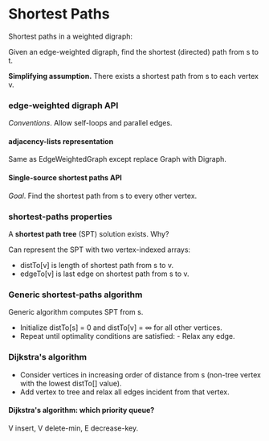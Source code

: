 # Shortest Paths



Shortest paths in a weighted digraph:

Given an edge-weighted digraph, find the shortest (directed) path from s to t.

**Simplifying assumption.** There exists a shortest path from s to each vertex v.
### edge-weighted digraph API

*Conventions*. Allow self-loops and parallel edges.

#### adjacency-lists representation

Same as EdgeWeightedGraph except replace Graph with Digraph.

#### Single-source shortest paths API

*Goal*. Find the shortest path from s to every other vertex.

### shortest-paths properties

A **shortest path tree** (SPT) solution exists. Why?

Can represent the SPT with two vertex-indexed arrays:

* distTo[v] is length of shortest path from s to v. 
* edgeTo[v] is last edge on shortest path from s to v.

### Generic shortest-paths algorithm
 Generic algorithm computes SPT from s.
 
* Initialize distTo[s] = 0 and distTo[v] = ∞ for all other vertices.
* Repeat until optimality conditions are satisfied: - Relax any edge.

### Dijkstra's algorithm

* Consider vertices in increasing order of distance from s (non-tree vertex with the lowest distTo[] value).
* Add vertex to tree and relax all edges incident from that vertex.

#### Dijkstra's algorithm: which priority queue?

V insert, V delete-min, E decrease-key.